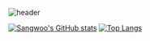 ![header](https://capsule-render.vercel.app/api?type=waving&color=timeGradient&height=300&section=header&text=Good%20to%20see%20you%20%F0%9F%A4%97)

[![Sangwoo's GitHub stats](https://github-readme-stats.vercel.app/api?username=SangwooJung98)](https://github.com/anuraghazra/github-readme-stats) [![Top Langs](https://github-readme-stats.vercel.app/api/top-langs/?username=SangwooJung98)](https://github.com/anuraghazra/github-readme-stats)
